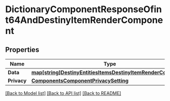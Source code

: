 # DictionaryComponentResponseOfint64AndDestinyItemRenderComponent

## Properties
Name | Type | Description | Notes
------------ | ------------- | ------------- | -------------
**Data** | [**map[string]DestinyEntitiesItemsDestinyItemRenderComponent**](Destiny.Entities.Items.DestinyItemRenderComponent.md) |  | [optional] 
**Privacy** | [**ComponentsComponentPrivacySetting**](Components.ComponentPrivacySetting.md) |  | [optional] 

[[Back to Model list]](../README.md#documentation-for-models) [[Back to API list]](../README.md#documentation-for-api-endpoints) [[Back to README]](../README.md)


